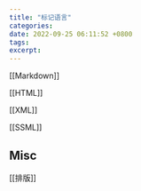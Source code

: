 ```yaml
---
title: "标记语言"
categories: 
date: 2022-09-25 06:11:52 +0800
tags: 
excerpt: 
---
```



[[Markdown]]

[[HTML]]

[[XML]]

[[SSML]]





## Misc

[[排版]]




